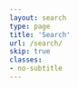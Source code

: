 ```yaml
---
layout: search
type: page
title: 'Search'
url: /search/
skip: true
classes:
- no-subtitle
---
```

<script type="text/javascript">
$(function() {
	$("#search").focus();
});
</script>
